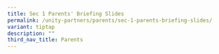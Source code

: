```yaml
---
title: Sec 1 Parents' Briefing Slides
permalink: /unity-partners/parents/sec-1-parents-briefing-slides/
variant: tiptap
description: ""
third_nav_title: Parents
---
```

